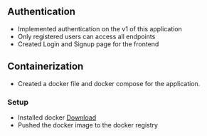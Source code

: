 

## Authentication
- Implemented authentication on the v1 of this application
- Only registered users can access all endpoints
- Created Login and Signup page for the frontend

## Containerization
- Created a docker file and docker compose for the application.

### Setup
- Installed docker <a href="https://desktop.docker.com/mac/stable/Docker.dmg">Download</a>
- Pushed the  docker image to the docker registry
